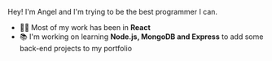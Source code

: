 Hey! I'm Angel and I'm trying to be the best programmer I can. 

- 🧑‍💻 Most of my work has been in **React**
- 📚 I'm working on learning **Node.js, MongoDB and Express** to add some back-end projects to my portfolio

<!--
**cornejoangel/cornejoangel** is a ✨ _special_ ✨ repository because its `README.md` (this file) appears on your GitHub profile.

Here are some ideas to get you started:

- 🔭 I’m currently working on ...
- 🌱 I’m currently learning ...
- 👯 I’m looking to collaborate on ...
- 🤔 I’m looking for help with ...
- 💬 Ask me about ...
- 📫 How to reach me: ...
- 😄 Pronouns: ...
- ⚡ Fun fact: ...
-->

